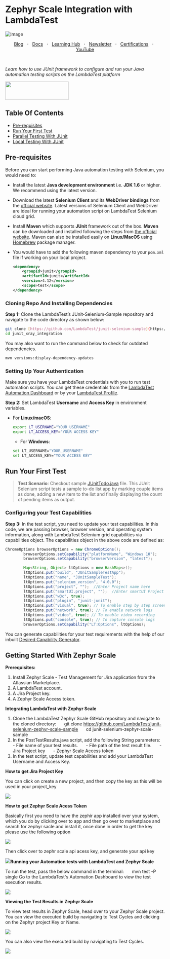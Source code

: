 # Zephyr Scale Integration with LambdaTest

![image](https://user-images.githubusercontent.com/70570645/171432631-dcc31b10-6590-4877-98c0-4ac702fbd441.png)

<p align="center">
  <a href="https://www.lambdatest.com/blog/?utm_source=github&utm_medium=repo&utm_campaign=junit-selenium-sample" target="_bank">Blog</a>
  &nbsp; &#8901; &nbsp;
  <a href="https://www.lambdatest.com/support/docs/?utm_source=github&utm_medium=repo&utm_campaign=junit-selenium-sample" target="_bank">Docs</a>
  &nbsp; &#8901; &nbsp;
  <a href="https://www.lambdatest.com/learning-hub/?utm_source=github&utm_medium=repo&utm_campaign=junit-selenium-sample" target="_bank">Learning Hub</a>
  &nbsp; &#8901; &nbsp;
  <a href="https://www.lambdatest.com/newsletter/?utm_source=github&utm_medium=repo&utm_campaign=junit-selenium-sample" target="_bank">Newsletter</a>
  &nbsp; &#8901; &nbsp;
  <a href="https://www.lambdatest.com/certifications/?utm_source=github&utm_medium=repo&utm_campaign=junit-selenium-sample" target="_bank">Certifications</a>
  &nbsp; &#8901; &nbsp;
  <a href="https://www.youtube.com/c/LambdaTest" target="_bank">YouTube</a>
</p>
&emsp;
&emsp;
&emsp;

*Learn how to use JUnit framework to configure and run your Java automation testing scripts on the LambdaTest platform*

[<img height="58" width="200" src="https://user-images.githubusercontent.com/70570645/171866795-52c11b49-0728-4229-b073-4b704209ddde.png">](https://accounts.lambdatest.com/register?utm_source=github&utm_medium=repo&utm_campaign=junit-selenium-sample)


## Table Of Contents

* [Pre-requisites](#pre-requisites)
* [Run Your First Test](#run-your-first-test)
* [Parallel Testing With JUnit](#run-parallel-tests-using-junit)
* [Local Testing With JUnit](#testing-locally-hosted-or-privately-hosted-projects)

## Pre-requisites

Before you can start performing Java automation testing with Selenium, you would need to:

- Install the latest **Java development environment** i.e. **JDK 1.6** or higher. We recommend using the latest version.

- Download the latest **Selenium Client** and its **WebDriver bindings** from the [official website](https://www.selenium.dev/downloads/). Latest versions of Selenium Client and WebDriver are ideal for running your automation script on LambdaTest Selenium cloud grid.

- Install **Maven** which supports **JUnit** framework out of the box. **Maven** can be downloaded and installed following the steps from [the official website](https://maven.apache.org/). Maven can also be installed easily on **Linux/MacOS** using [Homebrew](https://brew.sh/) package manager.

- You would have to add the following maven dependency to your `pom.xml` file if working on your local project.
  ```xml
  <dependency>
      <groupId>junit</groupId>
      <artifactId>junit</artifactId>
      <version>4.12</version>
      <scope>test</scope>
  </dependency>
  ```

### Cloning Repo And Installing Dependencies

**Step 1:** Clone the LambdaTest’s JUnit-Selenium-Sample repository and navigate to the code directory as shown below:

```bash
git clone [https://github.com/LambdaTest/junit-selenium-sample](https://github.com/ritamganguli/junit_xray_integration)
cd junit_xray_integration
```

You may also want to run the command below to check for outdated dependencies.

```bash
mvn versions:display-dependency-updates
```

### Setting Up Your Authentication

Make sure you have your LambdaTest credentials with you to run test automation scripts. You can get these credentials from the [LambdaTest Automation Dashboard](https://automation.lambdatest.com/build?utm_source=github&utm_medium=repo&utm_campaign=junit-selenium-sample) or by your [LambdaTest Profile](https://accounts.lambdatest.com/login?utm_source=github&utm_medium=repo&utm_campaign=junit-selenium-sample).

**Step 2:** Set LambdaTest **Username** and **Access Key** in environment variables.

* For **Linux/macOS**:
  
  ```bash
  export LT_USERNAME="YOUR_USERNAME" 
  export LT_ACCESS_KEY="YOUR ACCESS KEY"
  ```
  * For **Windows**:
  ```bash
  set LT_USERNAME="YOUR_USERNAME" 
  set LT_ACCESS_KEY="YOUR ACCESS KEY"
  ```

## Run Your First Test

>**Test Scenario**: Checkout sample [JUnitTodo.java](https://github.com/LambdaTest/junit-selenium-sample/blob/master/src/test/java/com/lambdatest/JUnitTodo.java) file. This JUnit Selenium script tests a sample to-do list app by marking couple items as done, adding a new item to the list and finally displaying the count of pending items as output.

### Configuring your Test Capabilities

**Step 3:** In the test script, you need to update your test capabilities. In this code, we are passing browser, browser version, and operating system information, along with LambdaTest Selenium grid capabilities via capabilities object. The capabilities object in the above code are defined as:

```java
ChromeOptions browserOptions = new ChromeOptions();
        browserOptions.setCapability("platformName", "Windows 10");
        browserOptions.setCapability("browserVersion", "latest");

        Map<String, Object> ltOptions = new HashMap<>();
        ltOptions.put("build", "JUnitSampleTestApp");
        ltOptions.put("name", "JUnitSampleTest");
        ltOptions.put("selenium_version", "4.0.0");
        ltOptions.put("project", "");  //Enter Project name here
        ltOptions.put("smartUI.project", "");  //Enter smartUI Project name here
        ltOptions.put("w3c", true);
        ltOptions.put("plugin", "junit-junit");
        ltOptions.put("visual", true); // To enable step by step screenshot
        ltOptions.put("network", true); // To enable network logs
        ltOptions.put("video", true); // To enable video recording
        ltOptions.put("console", true); // To capture console logs
        browserOptions.setCapability("LT:Options", ltOptions);
```

You can generate capabilities for your test requirements with the help of our inbuilt [Desired Capability Generator](https://www.lambdatest.com/capabilities-generator/?utm_source=github&utm_medium=repo&utm_campaign=junit-selenium-sample).

 
 ## Getting Started With Zephyr Scale

**Prerequisites:**

1. Install Zephyr Scale - Test Management for Jira application from the Atlassian Marketplace.
2. A LambdaTest account.
3. A Jira Project key.
4. A Zephyr Scale Access token.


**Integrating LambdaTest with Zephyr Scale**

1. Clone the LambdaTest Zephyr Scale GitHub repository and navigate to the cloned directory:
`   `git clone <https://github.com/LambdaTest/junit-selenium-zephyr-scale-sample>
`   `cd junit-selenium-zephyr-scale-sample
2. In the PostTestResults.java script, add the following String parameters:
`   `- File name of your test results.
`   `- File path of the test result file.
`   `- Jira Project key
`   `- Zephyr Scale Access token 
3. In the test script, update test capabilities and add your LambdaTest Username and Access Key.

**How to get Jira Project Key**

You can click on create a new project, and then copy the key as this will be used in your project\_key 

![](Aspose.Words.f162cf1e-4ff9-4fcf-8c60-2e23df4500b3.001.png)


**How to get Zephyr Scale Acess Token**

Basically first you need to have the zephir app installed over your system, which you do by clicking over to app and then go over to marketplace and search for zephyr sacle and install it, once done in order to get the key please use the following option

![](Aspose.Words.f162cf1e-4ff9-4fcf-8c60-2e23df4500b3.002.png)

Then click over to  zephr scale api acess key, and generate your api key

![](Aspose.Words.f162cf1e-4ff9-4fcf-8c60-2e23df4500b3.003.png)**Running your Automation tests with LambdaTest and Zephyr Scale**

To run the test, pass the below command in the terminal:
`   `mvn test -P single
Go to the LambdaTest's Automation Dashboard to view the test execution results.

![](Aspose.Words.f162cf1e-4ff9-4fcf-8c60-2e23df4500b3.004.png)

**Viewing the Test Results in Zephyr Scale**

To view test results in Zephyr Scale, head over to your Zephyr Scale project. You can view the executed build by navigating to Test Cycles and clicking on the Zephyr project Key or Name.

![](Aspose.Words.f162cf1e-4ff9-4fcf-8c60-2e23df4500b3.005.png)

You can also view the executed build by navigating to Test Cycles.

![](Aspose.Words.f162cf1e-4ff9-4fcf-8c60-2e23df4500b3.006.png)



